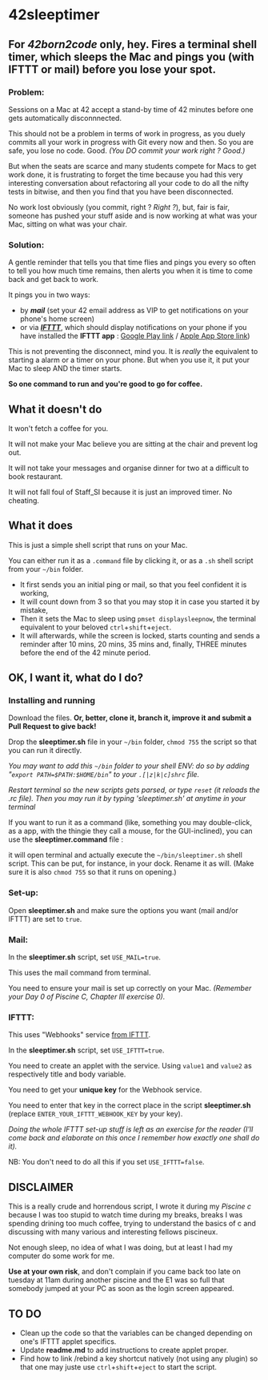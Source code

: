 # 42sleeptimer
## For *42born2code* only, hey. Fires a terminal shell timer, which sleeps the Mac and pings you (with IFTTT or mail) before you lose your spot.

### Problem: 
Sessions on a Mac at 42 accept a stand-by time of 42 minutes before one gets automatically disconnnected. 

This should not be a problem in terms of work in progress, as you duely commits all your work in progress with Git every now and then. So you are safe, you lose no code. Good. *(You DO commit your work right ? Good.)*

But when the seats are scarce and many students compete for Macs to get work done, it is frustrating to forget the time because you had this very interesting conversation about refactoring all your code to do all the nifty tests in bitwise, and then you find that you have been disconnected. 

No work lost obviously (you commit, right ? *Right ?*), but, fair is fair, someone has pushed your stuff aside and is now working at what was your Mac, sitting on what was your chair.

### Solution:
A gentle reminder that tells you that time flies and pings you every so often to tell you how much time remains, then alerts you when it is time to come back and get back to work.

It pings you in two ways: 

* by ***mail*** (set your 42 email address as VIP to get notifications on your phone's home screen) 
* or via ***[IFTTT](https://ifttt.com)***, which should display notifications on your phone if you have installed the **IFTTT app** : [Google Play link](https://play.google.com/store/apps/details?id=com.ifttt.ifttt&hl=fr) / [Apple App Store link](https://itunes.apple.com/fr/app/ifttt/id660944635))

This is not preventing the disconnect, mind you. It is *really* the equivalent to starting a alarm or a timer on your phone. But when you use it, it put your Mac to sleep AND the timer starts. 

**So one command to run and you're good to go for coffee.**

## What it doesn't do
It won't fetch a coffee for you. 

It will not make your Mac believe you are sitting at the chair and prevent log out.

It will not take your messages and organise dinner for two at a difficult to book restaurant. 

It will not fall foul of Staff_SI because it is just an improved timer. No cheating.

## What it does
This is just a simple shell script that runs on your Mac. 

You can either run it as a `.command` file by clicking it, or as a `.sh` shell script from your `~/bin` folder.

* It first sends you an initial ping or mail, so that you feel confident it is working, 
* It will count down from 3 so that you may stop it in case you started it by mistake,
* Then it sets the Mac to sleep using `pmset displaysleepnow`, the terminal equivalent to  your beloved `ctrl`+`shift`+`eject`. 
* It will afterwards, while the screen is locked, starts counting and sends a reminder after 10 mins, 20 mins, 35 mins and, finally, THREE minutes before the end of the 42 minute period.

## OK, I want it, what do I do?

### Installing and running

Download the files. **Or, better, clone it, branch it, improve it and submit a Pull Request to give back!**

Drop the **sleeptimer.sh** file in your `~/bin` folder, `chmod 755` the script so that you can run it directly. 

*You may want to add this `~/bin` folder to your shell ENV: do so by adding "`export PATH=$PATH:$HOME/bin`" to your `.[|z|k|c]shrc` file.*

*Restart terminal so the new scripts gets parsed, or type `reset` (it reloads the .rc file). Then you may
run it by typing 'sleeptimer.sh' at anytime in your terminal*

If you want to run it as a command (like, something you may double-click, as a app, with the thingie they call a mouse, for the GUI-inclined), you can use the **sleeptimer.command** file : 

it will open terminal and actually execute the `~/bin/sleeptimer.sh` shell script. This can be put, for instance, in your dock. Rename it as will. (Make sure it is also `chmod 755` so that it runs on opening.)

### Set-up:
Open **sleeptimer.sh** and make sure the options you want (mail and/or IFTTT) are set to `true`.

### Mail: 

In the **sleeptimer.sh** script, set `USE_MAIL=true`.

This uses the mail command from terminal.

You need to ensure your mail is set up correctly on your Mac. _(Remember your Day 0 of Piscine C, Chapter III exercise 0)._

### IFTTT: 
This uses "Webhooks" service [from IFTTT](https://ifttt.com/maker_webhooks). 

In the **sleeptimer.sh** script, set `USE_IFTTT=true`.

You need to create an applet with the service. Using `value1` and `value2` as respectively title and body variable.

You need to get your **unique key** for the Webhook service.

You need to enter that key in the correct place in the script **sleeptimer.sh** (replace `ENTER_YOUR_IFTTT_WEBHOOK_KEY` by your key). 

*Doing the whole IFTTT set-up stuff is left as an exercise for the reader (I'll come back and elaborate on this once I remember how exactly one shall do it).*

NB: You don't need to do all this if you set `USE_IFTTT=false`.

## DISCLAIMER
This is a really crude and horrendous script, I wrote it during my *Piscine c* because I was too stupid to watch time during my breaks, breaks I was spending drining too much coffee, trying to understand the basics of c and discussing with many various and interesting fellows piscineux. 

Not enough sleep, no idea of what I was doing, but at least I had my computer do some work for me. 

**Use at your own risk**, and don't complain if you came back too late on tuesday at 11am during another piscine and the E1 was so full that somebody jumped at your PC as soon as the login screen appeared.

## TO DO
* Clean up the code so that the variables can be changed depending on one's IFTTT applet specifics.
* Update **readme.md** to add instructions to create applet proper.
* Find how to link /rebind a key shortcut natively (not using any plugin) so that one may juste use `ctrl`+`shift`+`eject` to start the script.

